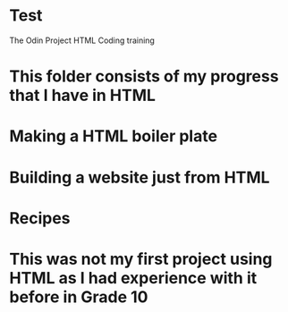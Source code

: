# Test
The Odin Project HTML Coding training
# This folder consists of my progress that I have in HTML
# Making a HTML boiler plate
# Building a website just from HTML
# Recipes
# This was not my first project using HTML as I had experience with it before in Grade 10
